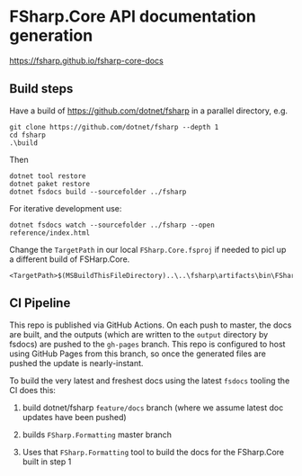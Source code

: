 # FSharp.Core API documentation generation

https://fsharp.github.io/fsharp-core-docs

## Build steps

Have a build of https://github.com/dotnet/fsharp in a parallel directory, e.g.

    git clone https://github.com/dotnet/fsharp --depth 1
    cd fsharp
    .\build

Then

    dotnet tool restore
    dotnet paket restore
    dotnet fsdocs build --sourcefolder ../fsharp

For iterative development use:

    dotnet fsdocs watch --sourcefolder ../fsharp --open reference/index.html

Change the `TargetPath` in our local `FSharp.Core.fsproj` if needed to picl up a different build of FSHarp.Core.

    <TargetPath>$(MSBuildThisFileDirectory)..\..\fsharp\artifacts\bin\FSharp.Core\Debug\netstandard2.0\FSharp.Core.dll</TargetPath>


## CI Pipeline

This repo is published via GitHub Actions. On each push to master, the docs are built, and the outputs (which are written to the `output` directory by fsdocs) are pushed to the `gh-pages` branch. This repo is configured to host using GitHub Pages from this branch, so once the generated files are pushed the update is nearly-instant.

To build the very latest and freshest docs using the latest `fsdocs` tooling the CI does this:

1. build dotnet/fsharp `feature/docs` branch (where we assume latest doc updates have been pushed)

2. builds `FSharp.Formatting` master branch

3. Uses that `FSharp.Formatting` tool to build the docs for the FSharp.Core built in step 1


